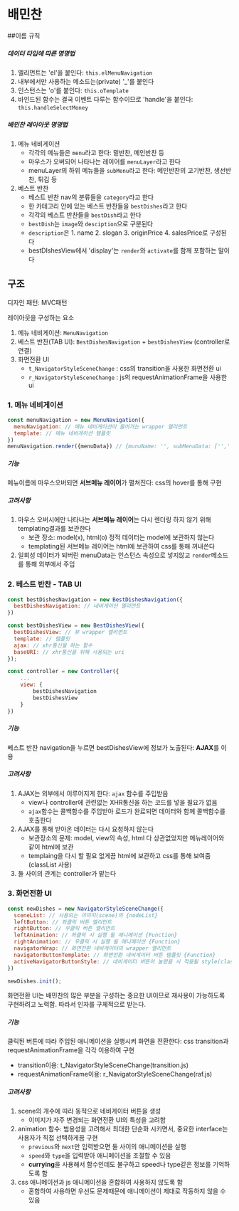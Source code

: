 # 배민찬

##이름 규칙

##### 데이터 타입에 따른 명명법

1. 엘리먼트는 'el'을 붙인다: `this.elMenuNavigation`
2. 내부에서만 사용하는 메소드는(private) '_'를 붙인다
3. 인스턴스는 'o'를 붙인다: `this.oTemplate`
4. 바인드된 함수는 결국 이벤트 다루는 함수이므로 'handle'을 붙인다: `this.handleSelectMoney`

##### 배민찬 레이아웃 명명법

1. 메뉴 네비게이션
   * 각각의 메뉴들은 `menu`라고 한다: 밑반찬, 메인반찬 등
   * 마우스가 오버되어 나타나는 레이어를 `menuLayer`라고 한다
   * menuLayer의 하위 메뉴들을 `subMenu`라고 한다: 메인반찬의 고기반찬, 생선반찬, 튀김 등
2. 베스트 반찬
   * 베스트 반찬 nav의 분류들을 `category`라고 한다
   * 한 카테고리 안에 있는 베스트 반찬들을 `bestDishes`라고 한다
   * 각각의 베스트 반찬들을 `bestDish`라고 한다
   * `bestDish`는 `image`와 `desciption`으로 구분된다
   * `description`은 1. name 2. slogan 3. originPrice 4. salesPrice로 구성된다
   * bestDIshesView에서 'display'는 `render`와 `activate`를 함께 포함하는 말이다
## 구조

디자인 패턴: MVC패턴

레이아웃을 구성하는 요소

1. 메뉴 네비게이션: `MenuNavigation`
2. 베스트 반찬(TAB UI): `BestDishesNavigation` + `bestDishesView` (controller로 연결)
3. 화면전환 UI
   * `t_NavigatorStyleSceneChange` : css의 transition을 사용한 화면전환 ui
   * `r_NavigatorStyleSceneChange` : js의 requestAnimationFrame을 사용한 ui

### 1. 메뉴 네비게이션

```javascript
const menuNavigation = new MenuNavigation({
  menuNavigation: // 메뉴 네비게이션이 들어가는 wrapper 엘리먼트
  template: // 메뉴 네비게이션 템플릿
})
menuNavigation.render({menuData}) // {munuName: '', subMenuData: ['','']} 형태의 객체
```

##### 기능

메뉴이름에 마우스오버되면 **서브메뉴 레이어**가 펼쳐진다: css의 hover를 통해 구현

##### 고려사항

1. 마우스 오버시에만 나타나는 **서브메뉴 레이어**는 다시 렌더링 하지 않기 위해 templating결과를 보관한다
   * 보관 장소: model(x), html(o) 정적 데이터는 model에 보관하지 않는다
   * templating된 서브메뉴 레이어는 html에 보관하여 css를 통해 꺼내쓴다
2. 일회성 데이터가 되버린 menuData는 인스턴스 속성으로 넣지않고 `render`메소드를 통해 외부에서 주입

### 2. 베스트 반찬 - TAB UI

```javascript
const bestDishesNavigation = new BestDishesNavigation({
  bestDishesNavigation: // 네비게이션 엘리먼트
})

const bestDishesView = new BestDishesView({
  bestDishesView: // 뷰 wrapper 엘리먼트
  template: // 템플릿
  ajax: // xhr통신을 하는 함수
  baseURI: // xhr통신을 위해 사용되는 uri
});

const controller = new Controller({
    ...
    view: {
    	bestDishesNavigation
    	bestDishesView
  	}
})
```

##### 기능

베스트 반찬 navigation을 누르면 bestDishesView에 정보가 노출된다: **AJAX**를 이용

##### 고려사항

1. AJAX는 외부에서 이루어지게 한다: `ajax` 함수를 주입받음
   * view나 controller에 관련없는 XHR통신을 하는 코드를 넣을 필요가 없음
   * `ajax`함수는 콜백함수를 주입받아 로드가 완료되면 데이터와 함께 콜백함수를 호출한다
2. AJAX를 통해 받아온 데이터는 다시 요청하지 않는다
   * 보관장소의 문제: model, view의 속성, html 다 상관없었지만 메뉴레이어와 같이 html에 보관
   * templaing을 다시 할 필요 없게끔 html에 보관하고 css를 통해 보여줌(classList 사용)
3. 둘 사이의 관계는 controller가 맡는다

### 3. 화면전환 UI

```javascript
const newDishes = new NavigatorStyleSceneChange({
  sceneList: // 사용되는 이미지(scene)의 {nodeList}
  leftButton: // 좌클릭 버튼 엘리먼트
  rightButton: // 우클릭 버튼 엘리먼트
  leftAnimation: // 좌클릭 시 실행 될 애니메이션 {Function}
  rightAnimation: // 우클릭 시 실행 될 애니메이션 {Function}
  navigatorWrap: // 화면전환 네비게이터의 wrapper 엘리먼트
  navigatorButtonTemplate: // 화면전환 네비게이터 버튼 템플릿 {Function}
  activeNavigatorButtonStyle: // 네비게이터 버튼이 눌렸을 시 적용될 style(className) {string}
})

newDishes.init();
```

화면전환 UI는 배민찬의 많은 부분을 구성하는 중요한 UI이므로 재사용이 가능하도록 구현하려고 노력함. 따라서 인자를 구체적으로 받는다.

##### 기능

클릭된 버튼에 따라 주입된 애니메이션을 실행시켜 화면을 전환한다: css transition과 requestAnimationFrame을 각각 이용하여 구현

* transition이용: t_NavigatorStyleSceneChange(transition.js)
* requestAnimationFrame이용: r_NavigatorStyleSceneChange(raf.js)

##### 고려사항

1. scene의 개수에 따라 동적으로 네비게이터 버튼을 생성
   * 이미지가 자주 변경되는 화면전환 UI의 특성을 고려함
2. animation 함수: 범용성을 고려해서 최대한 단순화 시키면서, 중요한 interface는 사용자가 직접 선택하게끔 구현
   * `previous`와 `next`만 입력받으면 둘 사이의 애니메이션을 실행
   * `speed`와 `type`을 입력받아 애니메이션을 조절할 수 있음
   * **currying**을 사용해서 함수인데도 불구하고 speed나 type같은 정보를 기억하도록 함
3. css 애니메이션과 js 애니메이션을 혼합하여 사용하지 않도록 함
   * 혼합하여 사용하면 우선도 문제때문에 애니메이션이 제대로 작동하지 않을 수 있음

